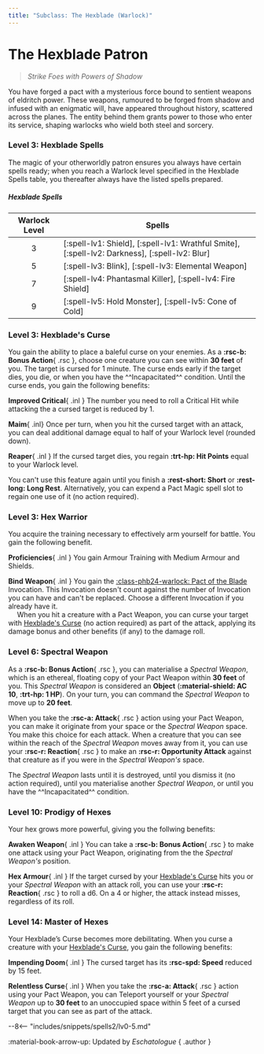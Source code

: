 ```yaml
---
title: "Subclass: The Hexblade (Warlock)"
---
```


<p style="display:none">
Strike Foes with Powers of Shadow
</p>

# The Hexblade Patron

> *Strike Foes with Powers of Shadow*

You have forged a pact with a mysterious force bound to sentient weapons of eldritch power. These weapons, rumoured to be forged from shadow and infused with an enigmatic will, have appeared throughout history, scattered across the planes. The entity behind them grants power to those who enter its service, shaping warlocks who wield both steel and sorcery.

### Level 3: Hexblade Spells

The magic of your otherworldly patron ensures you always have certain spells ready; when you reach a Warlock level specified in the Hexblade Spells table, you thereafter always have the listed spells prepared.

##### Hexblade Spells

| Warlock Level | Spells |
|:-:|---|
| 3 | [:spell-lv1: Shield], [:spell-lv1: Wrathful Smite], [:spell-lv2: Darkness], [:spell-lv2: Blur] |
| 5 | [:spell-lv3: Blink], [:spell-lv3: Elemental Weapon] |
| 7 | [:spell-lv4: Phantasmal Killer], [:spell-lv4: Fire Shield] |
| 9 | [:spell-lv5: Hold Monster], [:spell-lv5: Cone of Cold] |

### Level 3: Hexblade's Curse

You gain the ability to place a baleful curse on your enemies. As a **:rsc-b: Bonus Action**{ .rsc }, choose one creature you can see within **30 feet** of you. The target is cursed for 1 minute. The curse ends early if the target dies, you die, or when you have the ^^Incapacitated^^ condition. Until the curse ends, you gain the following benefits:

**Improved Critical**{ .inl } The number you need to roll a Critical Hit while attacking the a cursed target is reduced by 1.

**Maim**{ .inl} Once per turn, when you hit the cursed target with an attack, you can deal additional damage equal to half of your Warlock level (rounded down).

**Reaper**{ .inl } If the cursed target dies, you regain **:trt-hp: Hit Points** equal to your Warlock level.

You can't use this feature again until you finish a **:rest-short: Short** or **:rest-long: Long Rest**. Alternatively, you can expend a Pact Magic spell slot to regain one use of it (no action required).

### Level 3: Hex Warrior

You acquire the training necessary to effectively arm yourself for battle. You gain the following benefit.

**Proficiencies**{ .inl } You gain Armour Training with Medium Armour and Shields.

**Bind Weapon**{ .inl } You gain the [:class-phb24-warlock: Pact of the Blade](../../option/class-options/warlock-invocations/phb24.md#pact-of-the-blade) Invocation. This Invocation doesn't count against the number of Invocation you can have and can't be replaced. Choose a different Invocation if you already have it.  
&emsp; When you hit a creature with a Pact Weapon, you can curse your target with [Hexblade's Curse] (no action required) as part of the attack, applying its damage bonus and other benefits (if any) to the damage roll.

### Level 6: Spectral Weapon

As a **:rsc-b: Bonus Action**{ .rsc }, you can materialise a *Spectral Weapon*, which is an ethereal, floating copy of your Pact Weapon within **30 feet** of you. This *Spectral Weapon* is considered an **Object** (**:material-shield: AC 10**, **:trt-hp: 1 HP**). On your turn, you can command the *Spectral Weapon* to move up to **20 feet**.

When you take the **:rsc-a: Attack**{ .rsc } action using your Pact Weapon, you can make it originate from your space or the *Spectral Weapon* space. You make this choice for each attack. When a creature that you can see within the reach of the *Spectral Weapon* moves away from it, you can use your **:rsc-r: Reaction**{ .rsc } to make an **:rsc-r: Opportunity Attack** against that creature as if you were in the *Spectral Weapon's* space.

The *Spectral Weapon* lasts until it is destroyed, until you dismiss it (no action required), until you materialise another *Spectral Weapon*, or until you have the ^^Incapacitated^^ condition.

### Level 10: Prodigy of Hexes

Your hex grows more powerful, giving you the follwing benefits: 

**Awaken Weapon**{ .inl } You can take a **:rsc-b: Bonus Action**{ .rsc } to make one attack using your Pact Weapon, originating from the the *Spectral Weapon's* position.

**Hex Armour**{ .inl } If the target cursed by your [Hexblade's Curse] hits you or your *Spectral Weapon* with an attack roll, you can use your **:rsc-r: Reaction**{ .rsc } to roll a d6. On a 4 or higher, the attack instead misses, regardless of its roll.

### Level 14: Master of Hexes

Your Hexblade’s Curse becomes more debilitating. When you curse a creature with your [Hexblade's Curse], you gain the following benefits:

**Impending Doom**{ .inl } The cursed target has its **:rsc-spd: Speed** reduced by 15 feet.

**Relentless Curse**{ .inl } When you take the **:rsc-a: Attack**{ .rsc } action using your Pact Weapon, you can Teleport yourself or your *Spectral Weapon* up to **30 feet** to an unoccupied space within 5 feet of a cursed target that you can see as part of the attack.

--8<-- "includes/snippets/spells2/lv0-5.md"

[Hexblade's Curse]: #level-3-hexblades-curse

:material-book-arrow-up: Updated by *Eschatologue*
{ .author }